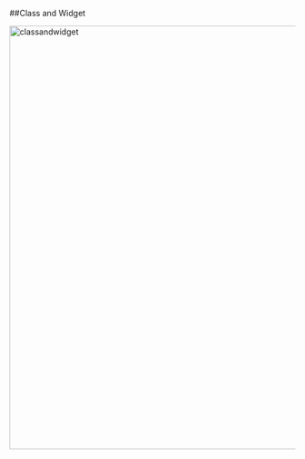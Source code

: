 ##Class and Widget

<img width="747" alt="classandwidget" src="https://user-images.githubusercontent.com/117615219/201804852-630d4efc-dc6b-4569-bb93-79bda1f401e0.png">
